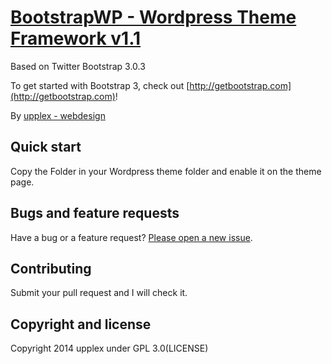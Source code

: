 # [BootstrapWP - Wordpress Theme Framework v1.1 ](http://upplex.de/bootstrap-3-wordpress-theme-framework/)

Based on Twitter Bootstrap 3.0.3

To get started with Bootstrap 3, check out [http://getbootstrap.com](http://getbootstrap.com)!

By [upplex - webdesign](http://upplex.de)

## Quick start

Copy the Folder in your Wordpress theme folder and enable it on the theme page. 

## Bugs and feature requests

Have a bug or a feature request? [Please open a new issue](https://github.com/upplex/upBootstrap3WP/issues).

## Contributing

Submit your pull request and I will check it.

## Copyright and license

Copyright 2014 upplex under GPL 3.0(LICENSE)
